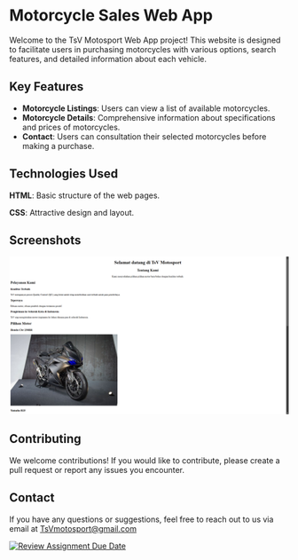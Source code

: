 # Motorcycle Sales Web App

Welcome to the TsV Motosport Web App project! This website is designed to facilitate users in purchasing motorcycles with various options, search features, and detailed information about each vehicle.


## Key Features

 - **Motorcycle Listings**: Users can view a list of available motorcycles.
 - **Motorcycle Details**: Comprehensive information about specifications and prices of motorcycles.
 - **Contact**: Users can consultation their selected motorcycles before making a purchase.


## Technologies Used

**HTML**: Basic structure of the web pages.

**CSS**: Attractive design and layout.


## Screenshots

![App Screenshot](assets/screenshot.png)


## Contributing

We welcome contributions! If you would like to contribute, please create a pull request or report any issues you encounter.

## Contact

If you have any questions or suggestions, feel free to reach out to us via email at 
TsVmotosport@gmail.com

[![Review Assignment Due Date](https://classroom.github.com/assets/deadline-readme-button-22041afd0340ce965d47ae6ef1cefeee28c7c493a6346c4f15d667ab976d596c.svg)](https://classroom.github.com/a/f-sXtHED)
